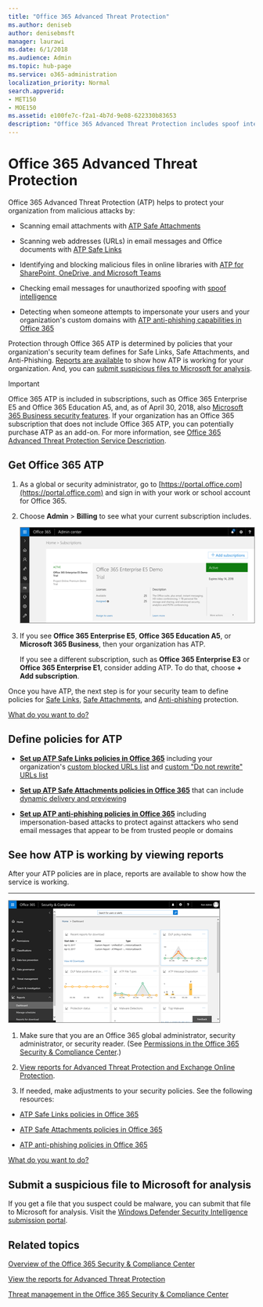 ```yaml
---
title: "Office 365 Advanced Threat Protection"
ms.author: deniseb
author: denisebmsft
manager: laurawi
ms.date: 6/1/2018
ms.audience: Admin
ms.topic: hub-page
ms.service: o365-administration
localization_priority: Normal
search.appverid:
- MET150
- MOE150
ms.assetid: e100fe7c-f2a1-4b7d-9e08-622330b83653
description: "Office 365 Advanced Threat Protection includes spoof intelligence, safe links, safe attachments, and advanced anti-phishing capabilities. Advanced Threat Protection is also being extended to files in SharePoint Online, OneDrive for Business, and Microsoft Teams."
---
```


# Office 365 Advanced Threat Protection

Office 365 Advanced Threat Protection (ATP) helps to protect your organization from malicious attacks by:
  
- Scanning email attachments with [ATP Safe Attachments](atp-safe-attachments.md)
    
- Scanning web addresses (URLs) in email messages and Office documents with [ATP Safe Links](atp-safe-links.md)
    
- Identifying and blocking malicious files in online libraries with [ATP for SharePoint, OneDrive, and Microsoft Teams](atp-for-spo-odb-and-teams.md)
    
- Checking email messages for unauthorized spoofing with [spoof intelligence](learn-about-spoof-intelligence.md)
    
- Detecting when someone attempts to impersonate your users and your organization's custom domains with [ATP anti-phishing capabilities in Office 365](atp-anti-phishing.md)
    
Protection through Office 365 ATP is determined by policies that your organization's security team defines for Safe Links, Safe Attachments, and Anti-Phishing. [Reports are available](view-reports-for-atp.md) to show how ATP is working for your organization. And, you can [submit suspicious files to Microsoft for analysis](office-365-atp.md#submitlalware).
  
> [!IMPORTANT]
> Office 365 ATP is included in subscriptions, such as Office 365 Enterprise E5 and Office 365 Education A5, and, as of April 30, 2018, also [Microsoft 365 Business security features](https://support.office.com/article/c123694a-1efb-459e-a8d5-2187975373dc). If your organization has an Office 365 subscription that does not include Office 365 ATP, you can potentially purchase ATP as an add-on. For more information, see [Office 365 Advanced Threat Protection Service Description](https://technet.microsoft.com/library/exchange-online-advanced-threat-protection-service-description.aspx). 
      
## Get Office 365 ATP

1. As a global or security administrator, go to [https://portal.office.com](https://portal.office.com) and sign in with your work or school account for Office 365. 
    
2. Choose **Admin** \> **Billing** to see what your current subscription includes. 
    
    ![As a global admin, sign in at portal.office.com and go to Admin \> Billing](media/18a3546c-bd1f-4f49-82ec-0184909b42c2.png)
  
3. If you see **Office 365 Enterprise E5**, **Office 365 Education A5**, or **Microsoft 365 Business**, then your organization has ATP. 
    
    If you see a different subscription, such as **Office 365 Enterprise E3** or **Office 365 Enterprise E1**, consider adding ATP. To do that, choose **+ Add subscription**.
    
Once you have ATP, the next step is for your security team to define policies for [Safe Links](atp-safe-links.md), [Safe Attachments](atp-safe-attachments.md), and [Anti-phishing](set-up-atp-anti-phishing-policies.md) protection. 
  
[What do you want to do?](office-365-atp.md#TOC)
  
## Define policies for ATP

- **[Set up ATP Safe Links policies in Office 365](set-up-atp-safe-links-policies.md)** including your organization's [custom blocked URLs list](set-up-a-custom-blocked-urls-list-wtih-atp.md) and [custom "Do not rewrite" URLs list](set-up-a-custom-do-not-rewrite-urls-list-with-atp.md)
    
- **[Set up ATP Safe Attachments policies in Office 365](set-up-atp-safe-attachments-policies.md)** that can include [dynamic delivery and previewing](dynamic-delivery-and-previewing.md)
    
- **[Set up ATP anti-phishing policies in Office 365](set-up-atp-anti-phishing-policies.md)** including impersonation-based attacks to protect against attackers who send email messages that appear to be from trusted people or domains 
  
## See how ATP is working by viewing reports
<a name="reports"> </a>

After your ATP policies are in place, reports are available to show how the service is working.
  
****

[![The Security &amp; Compliance Center dashboard can help you see where Advanced Threat Protection is working](media/6b213d34-adbb-44af-8549-be9a7e2db087.png)](view-reports-for-atp.md)
  
1. Make sure that you are an Office 365 global administrator, security administrator, or security reader. (See [Permissions in the Office 365 Security &amp; Compliance Center](permissions-in-the-security-and-compliance-center.md).)
    
2. [View reports for Advanced Threat Protection and Exchange Online Protection](view-reports-for-atp.md).
    
3. If needed, make adjustments to your security policies. See the following resources:
    
  - [ATP Safe Links policies in Office 365](set-up-atp-safe-links-policies.md)
    
  - [ATP Safe Attachments policies in Office 365](set-up-atp-safe-attachments-policies.md)
    
  - [ATP anti-phishing policies in Office 365](set-up-atp-anti-phishing-policies.md)
    
[What do you want to do?](office-365-atp.md)
  
## Submit a suspicious file to Microsoft for analysis

If you get a file that you suspect could be malware, you can submit that file to Microsoft for analysis. Visit the [Windows Defender Security Intelligence submission portal](https://go.microsoft.com/fwlink/?linkid=857185).
  
## Related topics

[Overview of the Office 365 Security &amp; Compliance Center](https://support.office.com/article/a5f2fd18-b029-4257-b5a8-ae83e7768c85)
  
[View the reports for Advanced Threat Protection](view-reports-for-atp.md)
  
[Threat management in the Office 365 Security &amp; Compliance Center](threat-management.md)
  

